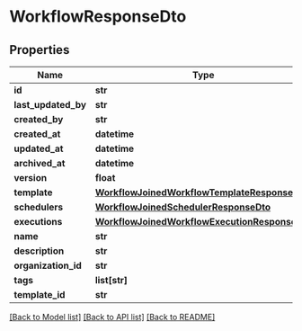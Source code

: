 # WorkflowResponseDto

## Properties
Name | Type | Description | Notes
------------ | ------------- | ------------- | -------------
**id** | **str** |  | [optional] 
**last_updated_by** | **str** |  | [optional] 
**created_by** | **str** |  | [optional] 
**created_at** | **datetime** |  | [optional] 
**updated_at** | **datetime** |  | [optional] 
**archived_at** | **datetime** |  | [optional] 
**version** | **float** |  | [optional] 
**template** | [**WorkflowJoinedWorkflowTemplateResponseDto**](WorkflowJoinedWorkflowTemplateResponseDto.md) |  | [optional] 
**schedulers** | [**WorkflowJoinedSchedulerResponseDto**](WorkflowJoinedSchedulerResponseDto.md) |  | [optional] 
**executions** | [**WorkflowJoinedWorkflowExecutionResponseDto**](WorkflowJoinedWorkflowExecutionResponseDto.md) |  | [optional] 
**name** | **str** |  | 
**description** | **str** |  | [optional] 
**organization_id** | **str** |  | 
**tags** | **list[str]** |  | [optional] 
**template_id** | **str** |  | 

[[Back to Model list]](../README.md#documentation-for-models) [[Back to API list]](../README.md#documentation-for-api-endpoints) [[Back to README]](../README.md)

